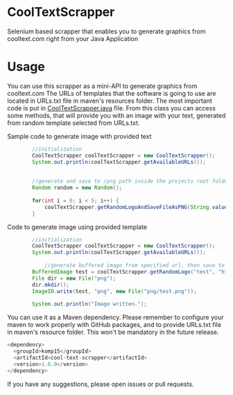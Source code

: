 # CoolTextScrapper
Selenium based scrapper that enables you to generate graphics from cooltext.com right from your Java Application

# Usage

You can use this scrapper as a mini-API to generate graphics from cooltext.com The URLs of templates that the software is going to use are located in URLs.txt file in maven's resources folder. The most important code is put in [CoolTextScrapper.java](https://github.com/komp15/CoolTextScrapper/blob/main/CoolTextScrapper/src/main/java/scrapper/CoolTextScrapper.java) file. From this class you can access some methods, that will provide you with an image with your text, generated from random template selected from URLs.txt.

Sample code to generate image with provided text
```java
		//initialization
		CoolTextScrapper coolTextScrapper = new CoolTextScrapper();
		System.out.println(coolTextScrapper.getAvailableURLs());
		
		
		//generate and save to /png path inside the projects root folder
		Random random = new Random();
		
		for(int i = 0; i < 5; i++) {
			coolTextScrapper.getRandomLogoAndSaveFileAsPNG(String.valueOf(random.nextInt(1000)));
		}

```
Code to generate image using provided template
```java
		//initialization
		CoolTextScrapper coolTextScrapper = new CoolTextScrapper();
		System.out.println(coolTextScrapper.getAvailableURLs());
		
    		//generate buffered image from specified url, then save to /png path inside the projects root folder
		BufferedImage test = coolTextScrapper.getRandomLogo("test", "https://cooltext.com/Logo-Design-Fire");
		File dir = new File("png");
		dir.mkdir();
		ImageIO.write(test, "png", new File("png/test.png"));
		
		System.out.println("Image written.");

```
You can use it as a Maven dependency. Please remember to configure your maven to work properly with GitHub packages, and to provide URLs.txt file in maven's resource folder. This won't be mandatory in the future release.

```java
<dependency>
  <groupId>komp15</groupId>
  <artifactId>cool-text-scrapper</artifactId>
  <version>1.0.0</version>
</dependency>

```


If you have any suggestions, please open issues or pull requests.
